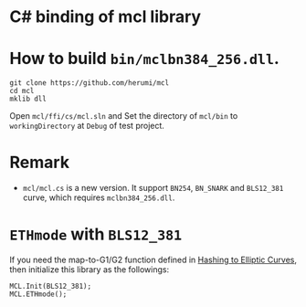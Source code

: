 # C# binding of mcl library

# How to build `bin/mclbn384_256.dll`.

```
git clone https://github.com/herumi/mcl
cd mcl
mklib dll
```

Open `mcl/ffi/cs/mcl.sln` and Set the directory of `mcl/bin` to `workingDirectory` at `Debug` of test project.

# Remark
- `mcl/mcl.cs` is a new version. It support `BN254`, `BN_SNARK` and `BLS12_381` curve, which requires `mclbn384_256.dll`.

# `ETHmode` with `BLS12_381`

If you need the map-to-G1/G2 function defined in [Hashing to Elliptic Curves](https://www.ietf.org/id/draft-irtf-cfrg-hash-to-curve-09.html),
then initialize this library as the followings:
```
MCL.Init(BLS12_381);
MCL.ETHmode();
```

